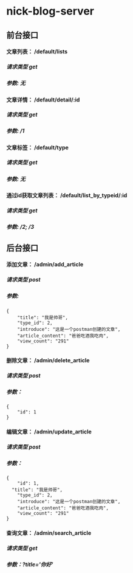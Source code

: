 # nick-blog-server

## 前台接口
#### 文章列表： /default/lists
##### 请求类型 get
##### 参数: 无

#### 文章详情： /default/detail/:id
##### 请求类型 get
##### 参数: /1

#### 文章标签： /default/type
##### 请求类型 get
##### 参数: 无

#### 通过id获取文章列表： /default/list_by_typeid/:id
##### 请求类型 get
##### 参数: /2; /3

## 后台接口

#### 添加文章： /admin/add_article
##### 请求类型 post
##### 参数:
```
{
	"title": "我是帅哥",
	"type_id": 2,
	"introduce": "这是一个postman创建的文章",
	"article_content": "爸爸吃酒我吃肉",
	"view_count": "291"
}
```

#### 删除文章： /admin/delete_article
##### 请求类型 post
##### 参数：
```
{
	"id": 1
}
```

#### 编辑文章： /admin/update_article
##### 请求类型 post
##### 参数：
```
{
	"id": 1,
  "title": "我是帅哥",
	"type_id": 2,
	"introduce": "这是一个postman创建的文章",
	"article_content": "爸爸吃酒我吃肉",
	"view_count": "291"
}
```

#### 查询文章： /admin/search_article
##### 请求类型 get
##### 参数：?title='你好'



